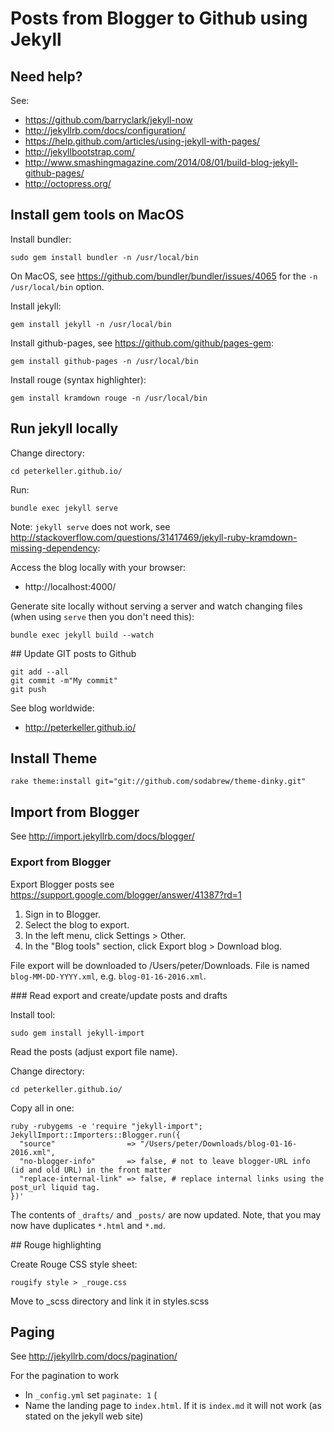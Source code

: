 # Posts from Blogger to Github using Jekyll

## Need help? 

See:

 - https://github.com/barryclark/jekyll-now
 - http://jekyllrb.com/docs/configuration/
 - https://help.github.com/articles/using-jekyll-with-pages/
 - http://jekyllbootstrap.com/
 - http://www.smashingmagazine.com/2014/08/01/build-blog-jekyll-github-pages/
 - http://octopress.org/


## Install gem tools on MacOS

Install bundler:

    sudo gem install bundler -n /usr/local/bin
 
On MacOS, see https://github.com/bundler/bundler/issues/4065 for 
the `-n /usr/local/bin` option.
    
Install jekyll:

    gem install jekyll -n /usr/local/bin

Install github-pages, see https://github.com/github/pages-gem:

    gem install github-pages -n /usr/local/bin

Install rouge (syntax highlighter):

    gem install kramdown rouge -n /usr/local/bin


## Run jekyll locally

Change directory:

    cd peterkeller.github.io/
    
Run:

    bundle exec jekyll serve

Note: `jekyll serve` does not work, see 
http://stackoverflow.com/questions/31417469/jekyll-ruby-kramdown-missing-dependency:

Access the blog locally with your browser:

 - http://localhost:4000/

Generate site locally without serving a server and watch changing files 
(when using `serve` then you don\'t need this):

    bundle exec jekyll build --watch


## Update GIT posts to Github

    git add --all
    git commit -m"My commit"
    git push

See blog worldwide:

 - http://peterkeller.github.io/


## Install Theme

    rake theme:install git="git://github.com/sodabrew/theme-dinky.git"


## Import from Blogger 

See http://import.jekyllrb.com/docs/blogger/


### Export from Blogger

Export Blogger posts see https://support.google.com/blogger/answer/41387?rd=1

 1. Sign in to Blogger.
 2. Select the blog to export.
 3. In the left menu, click Settings > Other.
 4. In the "Blog tools" section, click Export blog > Download blog.

File export will be downloaded to /Users/peter/Downloads. File is
named `blog-MM-DD-YYYY.xml`, e.g. `blog-01-16-2016.xml`.


### Read export and create/update posts and drafts

Install tool:

    sudo gem install jekyll-import

Read the posts (adjust export file name). 

Change directory:

    cd peterkeller.github.io/

Copy all in one:

    ruby -rubygems -e 'require "jekyll-import";   
    JekyllImport::Importers::Blogger.run({
      "source"                => "/Users/peter/Downloads/blog-01-16-2016.xml",
      "no-blogger-info"       => false, # not to leave blogger-URL info (id and old URL) in the front matter
      "replace-internal-link" => false, # replace internal links using the post_url liquid tag.
    })'

The contents of `_drafts/` and `_posts/` are now updated. Note,
that you may now have duplicates `*.html` and `*.md`. 


## Rouge highlighting

Create Rouge CSS style sheet:

    rougify style > _rouge.css
    
Move to _scss directory and link it in styles.scss    


## Paging

See http://jekyllrb.com/docs/pagination/

For the pagination to work

- In `_config.yml` set `paginate: 1` (
- Name the landing page to `index.html`. If it is `index.md` it will
not work (as stated on the jekyll web site) 
    
